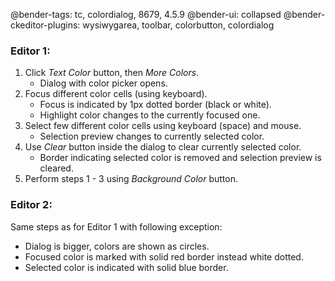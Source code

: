 @bender-tags: tc, colordialog, 8679, 4.5.9
@bender-ui: collapsed
@bender-ckeditor-plugins: wysiwygarea, toolbar, colorbutton, colordialog

### Editor 1:

1. Click *Text Color* button, then *More Colors*.
	* Dialog with color picker opens.
1. Focus different color cells (using keyboard).
	* Focus is indicated by 1px dotted border (black or white).
	* Highlight color changes to the currently focused one.
1. Select few different color cells using keyboard (space) and mouse.
	* Selection preview changes to currently selected color.
1. Use *Clear* button inside the dialog to clear currently selected color.
	* Border indicating selected color is removed and selection preview is cleared.
1. Perform steps 1 - 3 using *Background Color* button.

### Editor 2:

Same steps as for Editor 1 with following exception:
* Dialog is bigger, colors are shown as circles.
* Focused color is marked with solid red border instead white dotted.
* Selected color is indicated with solid blue border.
